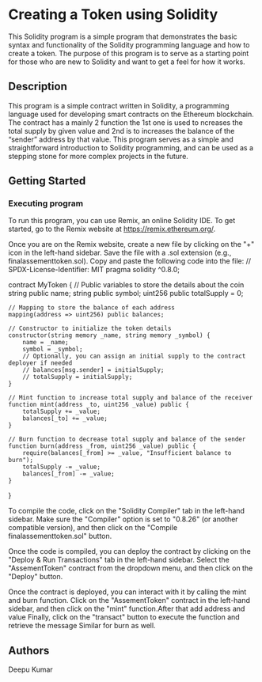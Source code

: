 # Creating a Token using Solidity

This Solidity program is a simple program that demonstrates the basic syntax and functionality of the Solidity programming language and how to create a token. The purpose of this program is to serve as a starting point for those who are new to Solidity and want to get a feel for how it works.

## Description

This program is a simple contract written in Solidity, a programming language used for developing smart contracts on the Ethereum blockchain. The contract has a mainly 2 function the 1st one is used to ncreases the total supply by given value and 2nd is to increases the balance of the “sender” address by that value. This program serves as a simple and straightforward introduction to Solidity programming, and can be used as a stepping stone for more complex projects in the future.

## Getting Started
### Executing program
To run this program, you can use Remix, an online Solidity IDE. To get started, go to the Remix website at https://remix.ethereum.org/.

Once you are on the Remix website, create a new file by clicking on the "+" icon in the left-hand sidebar. Save the file with a .sol extension (e.g., finalassementtoken.sol). Copy and paste the following code into the file:
// SPDX-License-Identifier: MIT
pragma solidity ^0.8.0;

contract MyToken {
    // Public variables to store the details about the coin
    string public name;
    string public symbol;
    uint256 public totalSupply = 0;

    // Mapping to store the balance of each address
    mapping(address => uint256) public balances;

    // Constructor to initialize the token details
    constructor(string memory _name, string memory _symbol) {
        name = _name;
        symbol = _symbol;
        // Optionally, you can assign an initial supply to the contract deployer if needed
        // balances[msg.sender] = initialSupply; 
        // totalSupply = initialSupply;
    }

    // Mint function to increase total supply and balance of the receiver
    function mint(address _to, uint256 _value) public {
        totalSupply += _value;
        balances[_to] += _value;
    }

    // Burn function to decrease total supply and balance of the sender
    function burn(address _from, uint256 _value) public {
        require(balances[_from] >= _value, "Insufficient balance to burn");
        totalSupply -= _value;
        balances[_from] -= _value;
    }
}





To compile the code, click on the "Solidity Compiler" tab in the left-hand sidebar. Make sure the "Compiler" option is set to "0.8.26" (or another compatible version), and then click on the "Compile finalassementtoken.sol" button.

Once the code is compiled, you can deploy the contract by clicking on the "Deploy & Run Transactions" tab in the left-hand sidebar. Select the "AssementToken" contract from the dropdown menu, and then click on the "Deploy" button.

Once the contract is deployed, you can interact with it by calling the mint and burn function. Click on the "AssementToken" contract in the left-hand sidebar, and then click on the "mint" function.After that add address and value Finally, click on the "transact" button to execute the function and retrieve the message Similar for burn as well.

## Authors
Deepu Kumar

